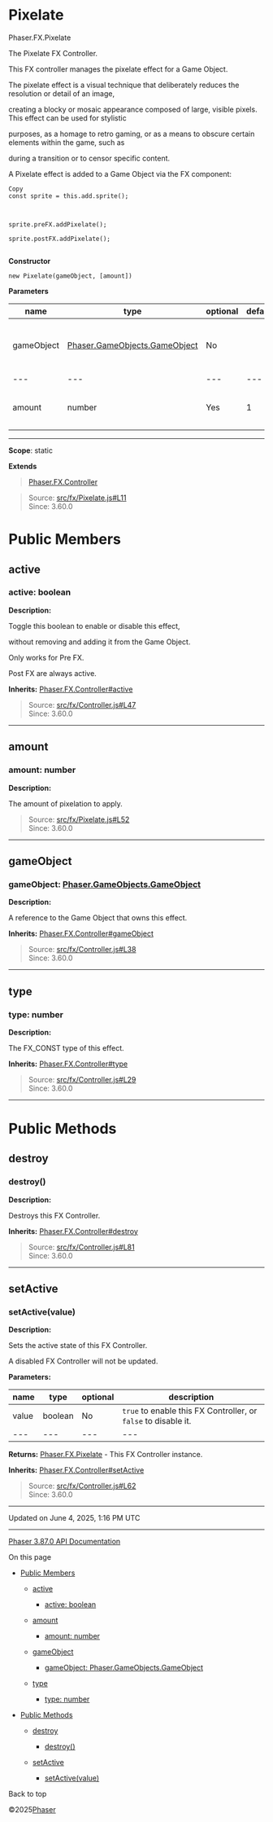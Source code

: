 # Pixelate

Phaser.FX.Pixelate

The Pixelate FX Controller.

This FX controller manages the pixelate effect for a Game Object.

The pixelate effect is a visual technique that deliberately reduces the resolution or detail of an image,

creating a blocky or mosaic appearance composed of large, visible pixels. This effect can be used for stylistic

purposes, as a homage to retro gaming, or as a means to obscure certain elements within the game, such as

during a transition or to censor specific content.

A Pixelate effect is added to a Game Object via the FX component:

```
Copy
const sprite = this.add.sprite();



sprite.preFX.addPixelate();

sprite.postFX.addPixelate();


```

**Constructor**

`new Pixelate(gameObject, [amount])`

**Parameters**

| name | type | optional | default | description |
| --- | --- | --- | --- | --- |
| gameObject | [Phaser.GameObjects.GameObject](gameobjects-gameobject.md) | No |  | A reference to the Game Object that has this fx. |
| --- | --- | --- | --- | --- |
| amount | number | Yes | 1 | The amount of pixelation to apply. |

---

**Scope**: static

**Extends**

> [Phaser.FX.Controller](fx-controller.md)

> Source: [src/fx/Pixelate.js#L11](https://github.com/phaserjs/phaser/blob/v3.87.0/src/fx/Pixelate.js#L11)  
> Since: 3.60.0

# Public Members

## active

### active: boolean

**Description:**

Toggle this boolean to enable or disable this effect,

without removing and adding it from the Game Object.

Only works for Pre FX.

Post FX are always active.

**Inherits:** [Phaser.FX.Controller#active](fx-controller.md)

> Source: [src/fx/Controller.js#L47](https://github.com/phaserjs/phaser/blob/v3.87.0/src/fx/Controller.js#L47)  
> Since: 3.60.0

---

## amount

### amount: number

**Description:**

The amount of pixelation to apply.

> Source: [src/fx/Pixelate.js#L52](https://github.com/phaserjs/phaser/blob/v3.87.0/src/fx/Pixelate.js#L52)  
> Since: 3.60.0

---

## gameObject

### gameObject: [Phaser.GameObjects.GameObject](gameobjects-gameobject.md)

**Description:**

A reference to the Game Object that owns this effect.

**Inherits:** [Phaser.FX.Controller#gameObject](fx-controller.md)

> Source: [src/fx/Controller.js#L38](https://github.com/phaserjs/phaser/blob/v3.87.0/src/fx/Controller.js#L38)  
> Since: 3.60.0

---

## type

### type: number

**Description:**

The FX\_CONST type of this effect.

**Inherits:** [Phaser.FX.Controller#type](fx-controller.md)

> Source: [src/fx/Controller.js#L29](https://github.com/phaserjs/phaser/blob/v3.87.0/src/fx/Controller.js#L29)  
> Since: 3.60.0

---

# Public Methods

## destroy

### <instance> destroy()

**Description:**

Destroys this FX Controller.

**Inherits:** [Phaser.FX.Controller#destroy](fx-controller.md)

> Source: [src/fx/Controller.js#L81](https://github.com/phaserjs/phaser/blob/v3.87.0/src/fx/Controller.js#L81)  
> Since: 3.60.0

---

## setActive

### <instance> setActive(value)

**Description:**

Sets the active state of this FX Controller.

A disabled FX Controller will not be updated.

**Parameters:**

| name | type | optional | description |
| --- | --- | --- | --- |
| value | boolean | No | `true` to enable this FX Controller, or `false` to disable it. |
| --- | --- | --- | --- |

**Returns:** [Phaser.FX.Pixelate](fx-pixelate.md) - This FX Controller instance.

**Inherits:** [Phaser.FX.Controller#setActive](fx-controller.md)

> Source: [src/fx/Controller.js#L62](https://github.com/phaserjs/phaser/blob/v3.87.0/src/fx/Controller.js#L62)  
> Since: 3.60.0

---

Updated on June 4, 2025, 1:16 PM UTC

---

[Phaser 3.87.0 API Documentation](../../index.md)

On this page

* [Public Members](#public-members)

  + [active](#active)

    - [active: boolean](#active-boolean)
  + [amount](#amount)

    - [amount: number](#amount-number)
  + [gameObject](#gameobject)

    - [gameObject: Phaser.GameObjects.GameObject](#gameobject-phasergameobjectsgameobject)
  + [type](#type)

    - [type: number](#type-number)
* [Public Methods](#public-methods)

  + [destroy](#destroy)

    - [<instance> destroy()](#instance-destroy)
  + [setActive](#setactive)

    - [<instance> setActive(value)](#instance-setactivevalue)

Back to top

©2025[Phaser](https://docs.phaser.io)